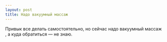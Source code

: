 ```yaml
---
layout: post 
title: Надо вакуумный массаж  
--- 
```

Привык все делать самостоятельно, но сейчас надо вакуумный массаж , а куда обратиться — не знаю.